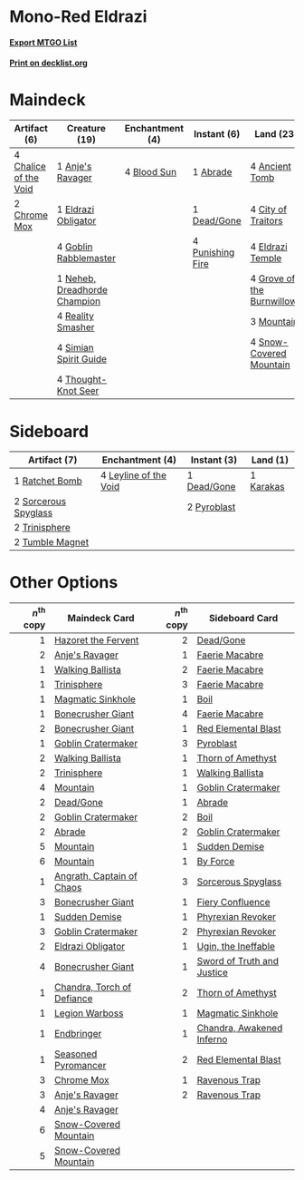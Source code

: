 # Mono-Red Eldrazi

#### [Export MTGO List](../collection/Mono-Red%20Eldrazi/Mono-Red%20Eldrazi.txt)
#### [Print on decklist.org](http://decklist.org/?deckmain=1%09Abrade%0A4%09Ancient%20Tomb%0A1%09Anje's%20Ravager%0A4%09Blood%20Sun%0A4%09Chalice%20of%20the%20Void%0A2%09Chrome%20Mox%0A4%09City%20of%20Traitors%0A1%09Dead/Gone%0A1%09Eldrazi%20Obligator%0A4%09Eldrazi%20Temple%0A2%09Fiery%20Confluence%0A4%09Goblin%20Rabblemaster%0A4%09Grove%20of%20the%20Burnwillows%0A3%09Mountain%0A1%09Neheb,%20Dreadhorde%20Champion%0A4%09Punishing%20Fire%0A4%09Reality%20Smasher%0A4%09Simian%20Spirit%20Guide%0A4%09Snow-Covered%20Mountain%0A4%09Thought-Knot%20Seer&deckside=1%09Dead/Gone%0A1%09Karakas%0A4%09Leyline%20of%20the%20Void%0A2%09Pyroblast%0A1%09Ratchet%20Bomb%0A2%09Sorcerous%20Spyglass%0A2%09Trinisphere%0A2%09Tumble%20Magnet)
# Maindeck

|                                          Artifact (6)                                          |                                             Creature (19)                                             |                                   Enchantment (4)                                    |                                        Instant (6)                                        |                                              Land (23)                                              |                                         Sorcery (2)                                         |
|------------------------------------------------------------------------------------------------|-------------------------------------------------------------------------------------------------------|--------------------------------------------------------------------------------------|-------------------------------------------------------------------------------------------|-----------------------------------------------------------------------------------------------------|---------------------------------------------------------------------------------------------|
|4 [Chalice of the Void](http://gatherer.wizards.com/Pages/Card/Details.aspx?multiverseid=442211)|1 [Anje's Ravager](http://gatherer.wizards.com/Pages/Card/Details.aspx?multiverseid=470568)            |4 [Blood Sun](http://gatherer.wizards.com/Pages/Card/Details.aspx?multiverseid=439749)|1 [Abrade](http://gatherer.wizards.com/Pages/Card/Details.aspx?multiverseid=430772)        |4 [Ancient Tomb](http://gatherer.wizards.com/Pages/Card/Details.aspx?multiverseid=409567)            |2 [Fiery Confluence](http://gatherer.wizards.com/Pages/Card/Details.aspx?multiverseid=405230)|
|2 [Chrome Mox](http://gatherer.wizards.com/Pages/Card/Details.aspx?multiverseid=413761)         |1 [Eldrazi Obligator](http://gatherer.wizards.com/Pages/Card/Details.aspx?multiverseid=407606)         |                                                                                      |1 [Dead/Gone](http://gatherer.wizards.com/Pages/Card/Details.aspx?multiverseid=126419)     |4 [City of Traitors](http://gatherer.wizards.com/Pages/Card/Details.aspx?multiverseid=6168)          |                                                                                             |
|                                                                                                |4 [Goblin Rabblemaster](http://gatherer.wizards.com/Pages/Card/Details.aspx?multiverseid=438486)       |                                                                                      |4 [Punishing Fire](http://gatherer.wizards.com/Pages/Card/Details.aspx?multiverseid=247550)|4 [Eldrazi Temple](http://gatherer.wizards.com/Pages/Card/Details.aspx?multiverseid=401710)          |                                                                                             |
|                                                                                                |1 [Neheb, Dreadhorde Champion](http://gatherer.wizards.com/Pages/Card/Details.aspx?multiverseid=461067)|                                                                                      |                                                                                           |4 [Grove of the Burnwillows](http://gatherer.wizards.com/Pages/Card/Details.aspx?multiverseid=130595)|                                                                                             |
|                                                                                                |4 [Reality Smasher](http://gatherer.wizards.com/Pages/Card/Details.aspx?multiverseid=407517)           |                                                                                      |                                                                                           |3 [Mountain](http://gatherer.wizards.com/Pages/Card/Details.aspx?multiverseid=439859)                |                                                                                             |
|                                                                                                |4 [Simian Spirit Guide](http://gatherer.wizards.com/Pages/Card/Details.aspx?multiverseid=442137)       |                                                                                      |                                                                                           |4 [Snow-Covered Mountain](http://gatherer.wizards.com/Pages/Card/Details.aspx?multiverseid=121233)   |                                                                                             |
|                                                                                                |4 [Thought-Knot Seer](http://gatherer.wizards.com/Pages/Card/Details.aspx?multiverseid=407519)         |                                                                                      |                                                                                           |                                                                                                     |                                                                                             |


# Sideboard

|                                         Artifact (7)                                          |                                        Enchantment (4)                                         |                                     Instant (3)                                      |                                      Land (1)                                      |
|-----------------------------------------------------------------------------------------------|------------------------------------------------------------------------------------------------|--------------------------------------------------------------------------------------|------------------------------------------------------------------------------------|
|1 [Ratchet Bomb](http://gatherer.wizards.com/Pages/Card/Details.aspx?multiverseid=370623)      |4 [Leyline of the Void](http://gatherer.wizards.com/Pages/Card/Details.aspx?multiverseid=107682)|1 [Dead/Gone](http://gatherer.wizards.com/Pages/Card/Details.aspx?multiverseid=126419)|1 [Karakas](http://gatherer.wizards.com/Pages/Card/Details.aspx?multiverseid=413782)|
|2 [Sorcerous Spyglass](http://gatherer.wizards.com/Pages/Card/Details.aspx?multiverseid=435407)|                                                                                                |2 [Pyroblast](http://gatherer.wizards.com/Pages/Card/Details.aspx?multiverseid=4083)  |                                                                                    |
|2 [Trinisphere](http://gatherer.wizards.com/Pages/Card/Details.aspx?multiverseid=43545)        |                                                                                                |                                                                                      |                                                                                    |
|2 [Tumble Magnet](http://gatherer.wizards.com/Pages/Card/Details.aspx?multiverseid=397755)     |                                                                                                |                                                                                      |                                                                                    |


# Other Options

|*n*<sup>th</sup> copy|                                            Maindeck Card                                            |*n*<sup>th</sup> copy|                                           Sideboard Card                                            |
|--------------------:|-----------------------------------------------------------------------------------------------------|--------------------:|-----------------------------------------------------------------------------------------------------|
|                    1|[Hazoret the Fervent](http://gatherer.wizards.com/Pages/Card/Details.aspx?multiverseid=426838)       |                    2|[Dead/Gone](http://gatherer.wizards.com/Pages/Card/Details.aspx?multiverseid=126419)                 |
|                    2|[Anje's Ravager](http://gatherer.wizards.com/Pages/Card/Details.aspx?multiverseid=470568)            |                    1|[Faerie Macabre](http://gatherer.wizards.com/Pages/Card/Details.aspx?multiverseid=201822)            |
|                    1|[Walking Ballista](http://gatherer.wizards.com/Pages/Card/Details.aspx?multiverseid=423848)          |                    2|[Faerie Macabre](http://gatherer.wizards.com/Pages/Card/Details.aspx?multiverseid=201822)            |
|                    1|[Trinisphere](http://gatherer.wizards.com/Pages/Card/Details.aspx?multiverseid=43545)                |                    3|[Faerie Macabre](http://gatherer.wizards.com/Pages/Card/Details.aspx?multiverseid=201822)            |
|                    1|[Magmatic Sinkhole](http://gatherer.wizards.com/Pages/Card/Details.aspx?multiverseid=464084)         |                    1|[Boil](http://gatherer.wizards.com/Pages/Card/Details.aspx?multiverseid=14630)                       |
|                    1|[Bonecrusher Giant](http://gatherer.wizards.com/Pages/Card/Details.aspx?multiverseid=473077)         |                    4|[Faerie Macabre](http://gatherer.wizards.com/Pages/Card/Details.aspx?multiverseid=201822)            |
|                    2|[Bonecrusher Giant](http://gatherer.wizards.com/Pages/Card/Details.aspx?multiverseid=473077)         |                    1|[Red Elemental Blast](http://gatherer.wizards.com/Pages/Card/Details.aspx?multiverseid=814)          |
|                    1|[Goblin Cratermaker](http://gatherer.wizards.com/Pages/Card/Details.aspx?multiverseid=452853)        |                    3|[Pyroblast](http://gatherer.wizards.com/Pages/Card/Details.aspx?multiverseid=4083)                   |
|                    2|[Walking Ballista](http://gatherer.wizards.com/Pages/Card/Details.aspx?multiverseid=423848)          |                    1|[Thorn of Amethyst](http://gatherer.wizards.com/Pages/Card/Details.aspx?multiverseid=140166)         |
|                    2|[Trinisphere](http://gatherer.wizards.com/Pages/Card/Details.aspx?multiverseid=43545)                |                    1|[Walking Ballista](http://gatherer.wizards.com/Pages/Card/Details.aspx?multiverseid=423848)          |
|                    4|[Mountain](http://gatherer.wizards.com/Pages/Card/Details.aspx?multiverseid=439859)                  |                    1|[Goblin Cratermaker](http://gatherer.wizards.com/Pages/Card/Details.aspx?multiverseid=452853)        |
|                    2|[Dead/Gone](http://gatherer.wizards.com/Pages/Card/Details.aspx?multiverseid=126419)                 |                    1|[Abrade](http://gatherer.wizards.com/Pages/Card/Details.aspx?multiverseid=430772)                    |
|                    2|[Goblin Cratermaker](http://gatherer.wizards.com/Pages/Card/Details.aspx?multiverseid=452853)        |                    2|[Boil](http://gatherer.wizards.com/Pages/Card/Details.aspx?multiverseid=14630)                       |
|                    2|[Abrade](http://gatherer.wizards.com/Pages/Card/Details.aspx?multiverseid=430772)                    |                    2|[Goblin Cratermaker](http://gatherer.wizards.com/Pages/Card/Details.aspx?multiverseid=452853)        |
|                    5|[Mountain](http://gatherer.wizards.com/Pages/Card/Details.aspx?multiverseid=439859)                  |                    1|[Sudden Demise](http://gatherer.wizards.com/Pages/Card/Details.aspx?multiverseid=376528)             |
|                    6|[Mountain](http://gatherer.wizards.com/Pages/Card/Details.aspx?multiverseid=439859)                  |                    1|[By Force](http://gatherer.wizards.com/Pages/Card/Details.aspx?multiverseid=426825)                  |
|                    1|[Angrath, Captain of Chaos](http://gatherer.wizards.com/Pages/Card/Details.aspx?multiverseid=461154) |                    3|[Sorcerous Spyglass](http://gatherer.wizards.com/Pages/Card/Details.aspx?multiverseid=435407)        |
|                    3|[Bonecrusher Giant](http://gatherer.wizards.com/Pages/Card/Details.aspx?multiverseid=473077)         |                    1|[Fiery Confluence](http://gatherer.wizards.com/Pages/Card/Details.aspx?multiverseid=405230)          |
|                    1|[Sudden Demise](http://gatherer.wizards.com/Pages/Card/Details.aspx?multiverseid=376528)             |                    1|[Phyrexian Revoker](http://gatherer.wizards.com/Pages/Card/Details.aspx?multiverseid=383343)         |
|                    3|[Goblin Cratermaker](http://gatherer.wizards.com/Pages/Card/Details.aspx?multiverseid=452853)        |                    2|[Phyrexian Revoker](http://gatherer.wizards.com/Pages/Card/Details.aspx?multiverseid=383343)         |
|                    2|[Eldrazi Obligator](http://gatherer.wizards.com/Pages/Card/Details.aspx?multiverseid=407606)         |                    1|[Ugin, the Ineffable](http://gatherer.wizards.com/Pages/Card/Details.aspx?multiverseid=460929)       |
|                    4|[Bonecrusher Giant](http://gatherer.wizards.com/Pages/Card/Details.aspx?multiverseid=473077)         |                    1|[Sword of Truth and Justice](http://gatherer.wizards.com/Pages/Card/Details.aspx?multiverseid=464178)|
|                    1|[Chandra, Torch of Defiance](http://gatherer.wizards.com/Pages/Card/Details.aspx?multiverseid=417683)|                    2|[Thorn of Amethyst](http://gatherer.wizards.com/Pages/Card/Details.aspx?multiverseid=140166)         |
|                    1|[Legion Warboss](http://gatherer.wizards.com/Pages/Card/Details.aspx?multiverseid=452859)            |                    1|[Magmatic Sinkhole](http://gatherer.wizards.com/Pages/Card/Details.aspx?multiverseid=464084)         |
|                    1|[Endbringer](http://gatherer.wizards.com/Pages/Card/Details.aspx?multiverseid=407513)                |                    1|[Chandra, Awakened Inferno](http://gatherer.wizards.com/Pages/Card/Details.aspx?multiverseid=466881) |
|                    1|[Seasoned Pyromancer](http://gatherer.wizards.com/Pages/Card/Details.aspx?multiverseid=464094)       |                    2|[Red Elemental Blast](http://gatherer.wizards.com/Pages/Card/Details.aspx?multiverseid=814)          |
|                    3|[Chrome Mox](http://gatherer.wizards.com/Pages/Card/Details.aspx?multiverseid=413761)                |                    1|[Ravenous Trap](http://gatherer.wizards.com/Pages/Card/Details.aspx?multiverseid=197537)             |
|                    3|[Anje's Ravager](http://gatherer.wizards.com/Pages/Card/Details.aspx?multiverseid=470568)            |                    2|[Ravenous Trap](http://gatherer.wizards.com/Pages/Card/Details.aspx?multiverseid=197537)             |
|                    4|[Anje's Ravager](http://gatherer.wizards.com/Pages/Card/Details.aspx?multiverseid=470568)            |                     |                                                                                                     |
|                    6|[Snow-Covered Mountain](http://gatherer.wizards.com/Pages/Card/Details.aspx?multiverseid=121233)     |                     |                                                                                                     |
|                    5|[Snow-Covered Mountain](http://gatherer.wizards.com/Pages/Card/Details.aspx?multiverseid=121233)     |                     |                                                                                                     |

